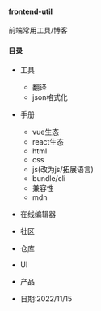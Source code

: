 #### frontend-util
前端常用工具/博客
#### 目录
- 工具
  - 翻译
  - json格式化
- 手册
  - vue生态
  - react生态
  - html
  - css
  - js(改为js/拓展语言)
  - bundle/cli
  - 兼容性
  - mdn
- 在线编辑器
- 社区
- 仓库
- UI
- 产品


- 日期:2022/11/15
